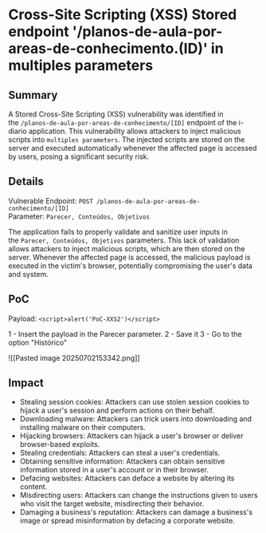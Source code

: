 # Cross-Site Scripting (XSS) Stored endpoint '/planos-de-aula-por-areas-de-conhecimento.(ID)' in multiples parameters

## Summary

A Stored Cross-Site Scripting (XSS) vulnerability was identified in the `/planos-de-aula-por-areas-de-conhecimento/[ID]` endpoint of the i-diario application. This vulnerability allows attackers to inject malicious scripts into `multiples parameters`. The injected scripts are stored on the server and executed automatically whenever the affected page is accessed by users, posing a significant security risk.

## Details

Vulnerable Endpoint: `POST /planos-de-aula-por-areas-de-conhecimento/[ID] `  
Parameter: `Parecer, Conteúdos, Objetivos`

The application fails to properly validate and sanitize user inputs in the `Parecer, Conteúdos, Objetivos` parameters. This lack of validation allows attackers to inject malicious scripts, which are then stored on the server. Whenever the affected page is accessed, the malicious payload is executed in the victim's browser, potentially compromising the user's data and system.

## PoC

Payload: `<script>alert('PoC-XXS2')</script>`

1 - Insert the payload in the Parecer parameter.
2 - Save it
3 - Go to the option "Histórico"

![[Pasted image 20250702153342.png]]

## Impact

- Stealing session cookies: Attackers can use stolen session cookies to hijack a user's session and perform actions on their behalf.
- Downloading malware: Attackers can trick users into downloading and installing malware on their computers.
- Hijacking browsers: Attackers can hijack a user's browser or deliver browser-based exploits.
- Stealing credentials: Attackers can steal a user's credentials.
- Obtaining sensitive information: Attackers can obtain sensitive information stored in a user's account or in their browser.
- Defacing websites: Attackers can deface a website by altering its content.
- Misdirecting users: Attackers can change the instructions given to users who visit the target website, misdirecting their behavior.
- Damaging a business's reputation: Attackers can damage a business's image or spread misinformation by defacing a corporate website.